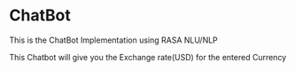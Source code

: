 # ChatBot

This is the ChatBot Implementation using RASA NLU/NLP

This Chatbot will give you the Exchange rate(USD) for the entered Currency
